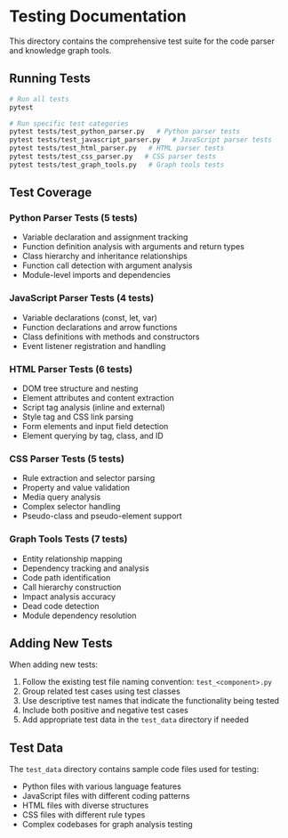 # Testing Documentation

This directory contains the comprehensive test suite for the code parser and knowledge graph tools.

## Running Tests

```bash
# Run all tests
pytest

# Run specific test categories
pytest tests/test_python_parser.py   # Python parser tests
pytest tests/test_javascript_parser.py   # JavaScript parser tests
pytest tests/test_html_parser.py   # HTML parser tests
pytest tests/test_css_parser.py   # CSS parser tests
pytest tests/test_graph_tools.py   # Graph tools tests
```

## Test Coverage

### Python Parser Tests (5 tests)
- Variable declaration and assignment tracking
- Function definition analysis with arguments and return types
- Class hierarchy and inheritance relationships
- Function call detection with argument analysis
- Module-level imports and dependencies

### JavaScript Parser Tests (4 tests)
- Variable declarations (const, let, var)
- Function declarations and arrow functions
- Class definitions with methods and constructors
- Event listener registration and handling

### HTML Parser Tests (6 tests)
- DOM tree structure and nesting
- Element attributes and content extraction
- Script tag analysis (inline and external)
- Style tag and CSS link parsing
- Form elements and input field detection
- Element querying by tag, class, and ID

### CSS Parser Tests (5 tests)
- Rule extraction and selector parsing
- Property and value validation
- Media query analysis
- Complex selector handling
- Pseudo-class and pseudo-element support

### Graph Tools Tests (7 tests)
- Entity relationship mapping
- Dependency tracking and analysis
- Code path identification
- Call hierarchy construction
- Impact analysis accuracy
- Dead code detection
- Module dependency resolution

## Adding New Tests

When adding new tests:
1. Follow the existing test file naming convention: `test_<component>.py`
2. Group related test cases using test classes
3. Use descriptive test names that indicate the functionality being tested
4. Include both positive and negative test cases
5. Add appropriate test data in the `test_data` directory if needed

## Test Data

The `test_data` directory contains sample code files used for testing:
- Python files with various language features
- JavaScript files with different coding patterns
- HTML files with diverse structures
- CSS files with different rule types
- Complex codebases for graph analysis testing 